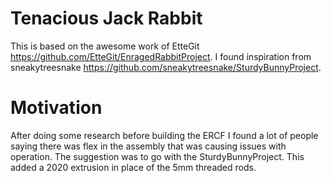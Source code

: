 # Tenacious Jack Rabbit

This is based on the awesome work of EtteGit https://github.com/EtteGit/EnragedRabbitProject. I found inspiration from sneakytreesnake https://github.com/sneakytreesnake/SturdyBunnyProject.

# Motivation

After doing some research before building the ERCF I found a lot of people saying there was flex in the assembly that was causing issues with operation. The suggestion was to go with the SturdyBunnyProject. This added a 2020 extrusion in place of the 5mm threaded rods.
